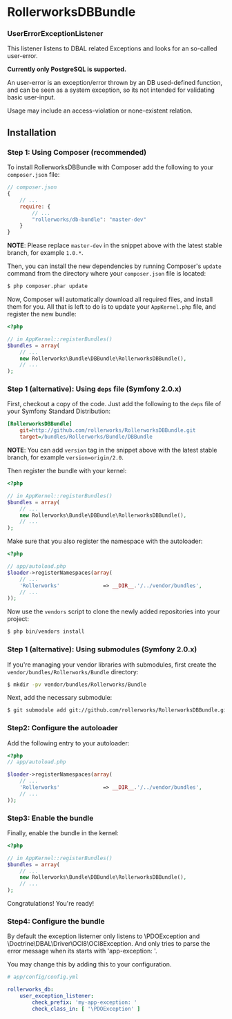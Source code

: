 ﻿RollerworksDBBundle
===================

### UserErrorExceptionListener

This listener listens to DBAL related Exceptions and looks for an so-called user-error.

**Currently only PostgreSQL is supported.**

An user-error is an exception/error thrown by an DB used-defined function,
and can be seen as a system exception, so its not intended for validating basic user-input.

Usage may include an access-violation or none-existent relation.

## Installation

### Step 1: Using Composer (recommended)

To install RollerworksDBBundle with Composer add the following to your
`composer.json` file:

```js
// composer.json
{
    // ...
    require: {
        // ...
        "rollerworks/db-bundle": "master-dev"
    }
}
```

**NOTE**: Please replace `master-dev` in the snippet above with the latest stable
branch, for example ``1.0.*``.

Then, you can install the new dependencies by running Composer's ``update``
command from the directory where your ``composer.json`` file is located:

```bash
$ php composer.phar update
```

Now, Composer will automatically download all required files, and install them
for you. All that is left to do is to update your ``AppKernel.php`` file, and
register the new bundle:

```php
<?php

// in AppKernel::registerBundles()
$bundles = array(
    // ...
    new Rollerworks\Bundle\DBBundle\RollerworksDBBundle(),
    // ...
);
```

### Step 1 (alternative): Using ``deps`` file (Symfony 2.0.x)

First, checkout a copy of the code. Just add the following to the ``deps``
file of your Symfony Standard Distribution:

```ini
[RollerworksDBBundle]
    git=http://github.com/rollerworks/RollerworksDBBundle.git
    target=/bundles/Rollerworks/Bundle/DBBundle
```

**NOTE**: You can add `version` tag in the snippet above with the latest stable
branch, for example ``version=origin/2.0``.

Then register the bundle with your kernel:

```php
<?php

// in AppKernel::registerBundles()
$bundles = array(
    // ...
    new Rollerworks\Bundle\DBBundle\RollerworksDBBundle(),
    // ...
);
```

Make sure that you also register the namespace with the autoloader:

```php
<?php

// app/autoload.php
$loader->registerNamespaces(array(
    // ...
    'Rollerworks'              => __DIR__.'/../vendor/bundles',
    // ...
));
```

Now use the ``vendors`` script to clone the newly added repositories
into your project:

```bash
$ php bin/vendors install
```

### Step 1 (alternative): Using submodules (Symfony 2.0.x)

If you're managing your vendor libraries with submodules, first create the
`vendor/bundles/Rollerworks/Bundle` directory:

``` bash
$ mkdir -pv vendor/bundles/Rollerworks/Bundle
```

Next, add the necessary submodule:

``` bash
$ git submodule add git://github.com/rollerworks/RollerworksDBBundle.git vendor/bundles/Rollerworks/Bundle/DBBundle
```

### Step2: Configure the autoloader

Add the following entry to your autoloader:

``` php
<?php
// app/autoload.php

$loader->registerNamespaces(array(
    // ...
    'Rollerworks'              => __DIR__.'/../vendor/bundles',
    // ...
));
```

### Step3: Enable the bundle

Finally, enable the bundle in the kernel:

``` php
<?php

// in AppKernel::registerBundles()
$bundles = array(
    // ...
    new Rollerworks\Bundle\DBBundle\RollerworksDBBundle(),
    // ...
);
```

Congratulations! You're ready!

### Step4: Configure the bundle

By default the exception listerner only listens to \PDOException and \Doctrine\DBAL\Driver\OCI8\OCI8Exception.
And only tries to parse the error message when its starts with 'app-exception: '.

You may change this by adding this to your configuration.

``` yaml
# app/config/config.yml

rollerworks_db:
    user_exception_listener:
        check_prefix: 'my-app-exception: '
        check_class_in: [ '\PDOException' ]
```
